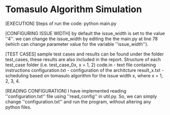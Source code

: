 # Tomasulo Algorithm Simulation

[EXECUTION]
Steps of run the code:
python main.py

[CONFIGURING ISSUE WIDTH]
by default the issue_width is set to the value ''4''.
we can change the issue_width by editing the the main.py at line 78 (which can change parameter value for the variable ''issue_width'').

[TEST CASES]
sample test cases and results can be found under the folder test_cases, these results are also included in the report.
Structure of each test_case folder (i.e. test_case_0x, x = 1, 2)
code.in - text file containing instructions
configuration.txt - configuration of the architcture
result_x.txt - scheduling based on tomasulo algorithm for the issue width x, where x = 1, 2, 3, 4.

[READING CONFIGURATION]
I have implemented reading ''configuration.txt'' file using ''read_config'' in util.py.
So, we can simply change ''configuration.txt'' and run the program, without altering any python files.